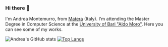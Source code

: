 ### Hi there 👋
I'm Andrea Montemurro, from <a href="https://en.wikipedia.org/wiki/Matera">Matera</a> (Italy). I'm attending the Master Degree in Computer Science at the <a href="https://www.uniba.it/ricerca/dipartimenti/informatica/english-site/copy_of_dipartimento-di-informatica-1">University of Bari "Aldo Moro"</a>.
Here you can see some of my works.

![Andrea's GitHub stats](https://github-readme-stats.vercel.app/api?username=andmon97&show_icons=true&theme=blue-green) [![Top Langs](https://github-readme-stats.vercel.app/api/top-langs/?username=andmon97&layout=compact&theme=blue-green)](https://github.com/andmon97/github-readme-stats)

<!--
**andmon97/andmon97** is a ✨ _special_ ✨ repository because its `README.md` (this file) appears on your GitHub profile.

Here are some ideas to get you started:

- 🔭 I’m currently working on ...
- 🌱 I’m currently learning ...
- 👯 I’m looking to collaborate on ...
- 🤔 I’m looking for help with ...
- 💬 Ask me about ...
- 📫 How to reach me: ...
- 😄 Pronouns: ...
- ⚡ Fun fact: ...
-->
